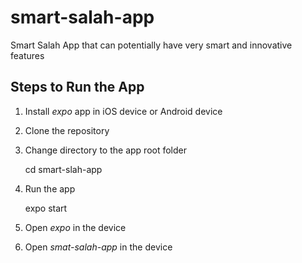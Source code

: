 # smart-salah-app
Smart Salah App that can potentially have very smart and innovative features

## Steps to Run the App ##
1. Install *expo* app in iOS device or Android device
2. Clone the repository
3. Change directory to the app root folder
    
    cd smart-slah-app
    
4. Run the app

    expo start
    
5. Open *expo* in the device
6. Open *smat-salah-app* in the device
